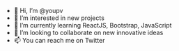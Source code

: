 - 👋 Hi, I’m @youpv
- 👀 I’m interested in new projects
- 🌱 I’m currently learning ReactJS, Bootstrap, JavaScript
- 💞️ I’m looking to collaborate on new innovative ideas
- 📫 You can reach me on Twitter

<!---
youpv/youpv is a ✨ special ✨ repository because its `README.md` (this file) appears on your GitHub profile.
You can click the Preview link to take a look at your changes.
--->
